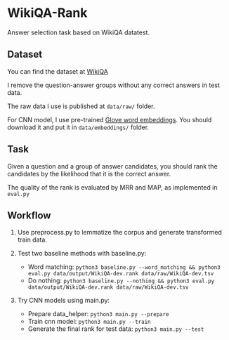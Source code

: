 # WikiQA-Rank
Answer selection task based on WikiQA datatest.

## Dataset

You can find the dataset at [WikiQA](https://www.microsoft.com/en-us/research/publication/wikiqa-a-challenge-dataset-for-open-domain-question-answering/)

I remove the question-answer groups without any correct answers in test data.

The raw data I use is published at `data/raw/` folder.

For CNN model, I use pre-trained [Glove word embeddings](http://nlp.stanford.edu/projects/glove/). You should download it and put it in `data/embeddings/` folder.

## Task

Given a question and a group of answer candidates, you should rank the candidates by the likelihood that it is the correct answer.

The quality of the rank is evaluated by MRR and MAP, as implemented in `eval.py`


## Workflow

1. Use preprocess.py to lemmatize the corpus and generate transformed train data.

2. Test two baseline methods with baseline.py:
    
    * Word matching: `python3 baseline.py --word_matching && python3 eval.py data/output/WikiQA-dev.rank data/raw/WikiQA-dev.tsv`
    * Do nothing: `python3 baseline.py --nothing && python3 eval.py data/output/WikiQA-dev.rank data/raw/WikiQA-dev.tsv`
    
3. Try CNN models using main.py:

    * Prepare data_helper: `python3 main.py --prepare`
    * Train cnn model: `python3 main.py --train`
    * Generate the final rank for test data: `python3 main.py --test`
    
    
    
